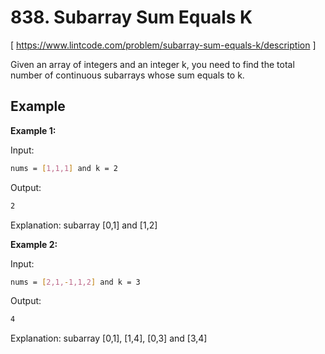 # 838. Subarray Sum Equals K
[ https://www.lintcode.com/problem/subarray-sum-equals-k/description ]

Given an array of integers and an integer k, you need to find the total number of continuous subarrays whose sum equals to k.

## Example
**Example 1:**

Input:
```sh
nums = [1,1,1] and k = 2
```
Output:
```sh
2
```
Explanation:
subarray [0,1] and [1,2]

**Example 2:**

Input:
```sh
nums = [2,1,-1,1,2] and k = 3
```
Output:
```sh
4
```
Explanation:
subarray [0,1], [1,4], [0,3] and [3,4]